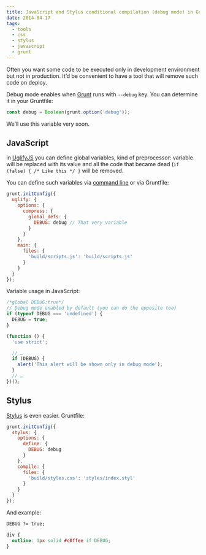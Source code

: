 ```yaml
---
title: JavaScript and Stylus conditional compilation (debug mode) in Grunt
date: 2014-04-17
tags:
  - tools
  - css
  - stylus
  - javascript
  - grunt
---
```


Often you want some code to be executed only in development environment but not in production. It’d be convenient to have a tool that will remove such code on deploy.

Debug mode enables when [Grunt](http://gruntjs.com/) runs with `--debug` key. You can determine it in your Gruntfile:

```javascript
const debug = Boolean(grunt.option('debug'));
```

We’ll use this variable very soon.

## JavaScript

in [UglifyJS](https://github.com/mishoo/UglifyJS) you can define global variables, kind of preprocessor: variable will be replaced with its value and all the code that became dead (`if (false) { /* Like this */ }` will be removed.

You can define such variables via [command line](https://github.com/mishoo/UglifyJS#usage) or via Gruntfile:

```js
grunt.initConfig({
  uglify: {
    options: {
      compress: {
        global_defs: {
          DEBUG: debug // That very variable
        }
      }
    },
    main: {
      files: {
        'build/scripts.js': 'build/scripts.js'
      }
    }
  }
});
```

Variable usage in JavaScript:

```javascript
/*global DEBUG:true*/
// Debug mode enabled by default (you can do the opposite too)
if (typeof DEBUG === 'undefined') {
  DEBUG = true;
}

(function () {
  'use strict';

  // …
  if (DEBUG) {
    alert('This alert will be shown only in debug mode');
  }
  // …
})();
```

## Stylus

[Stylus](http://learnboost.github.io/stylus/) is even easier. Gruntfile:

```js
grunt.initConfig({
  stylus: {
    options: {
      define: {
        DEBUG: debug
      }
    },
    compile: {
      files: {
        'build/styles.css': 'styles/index.styl'
      }
    }
  }
});
```

And example:

```css
DEBUG ?= true;

div {
  outline: 1px solid #c0ffee if DEBUG;
}
```
